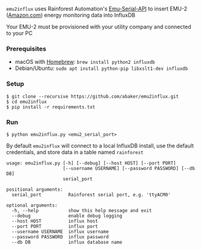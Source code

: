 `emu2influx` uses Rainforest Automation's [Emu-Serial-API](https://github.com/rainforestautomation/Emu-Serial-API) to insert EMU-2 ([Amazon.com](https://www.amazon.com/Rainforest-EMU-2-Energy-Monitoring-Unit/dp/B00BGDPRAI)) energy monitoring data into InfluxDB

Your EMU-2 must be provisioned with your utility company and connected to your PC

### Prerequisites

* macOS with [Homebrew](https://brew.sh): `brew install python2 influxdb`
* Debian/Ubuntu: `sudo apt install python-pip libxslt1-dev influxdb`

### Setup

```
$ git clone --recursive https://github.com/abaker/emu2influx.git
$ cd emu2influx
$ pip install -r requirements.txt 
```

### Run

`$ python emu2influx.py <emu2_serial_port>`

By default `emu2influx` will connect to a local InfluxDB install, use the default credentials, and store data in a table named `rainforest`

```
usage: emu2influx.py [-h] [--debug] [--host HOST] [--port PORT]
                     [--username USERNAME] [--password PASSWORD] [--db DB]
                     serial_port

positional arguments:
  serial_port          Rainforest serial port, e.g. 'ttyACM0'

optional arguments:
  -h, --help           show this help message and exit
  --debug              enable debug logging
  --host HOST          influx host
  --port PORT          influx port
  --username USERNAME  influx username
  --password PASSWORD  influx password
  --db DB              influx database name
``` 

